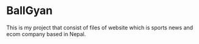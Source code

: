 # BallGyan
This is my project that consist of files of website which is sports news and ecom company based in Nepal.
